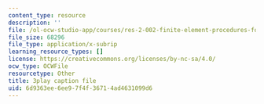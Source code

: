 ```yaml
---
content_type: resource
description: ''
file: /ol-ocw-studio-app/courses/res-2-002-finite-element-procedures-for-solids-and-structures-spring-2010/6d9363ee6ee97f4f36714ad4631099d6_4-ehnTIyV0A.srt
file_size: 68296
file_type: application/x-subrip
learning_resource_types: []
license: https://creativecommons.org/licenses/by-nc-sa/4.0/
ocw_type: OCWFile
resourcetype: Other
title: 3play caption file
uid: 6d9363ee-6ee9-7f4f-3671-4ad4631099d6
---
```

